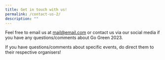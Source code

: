 ```yaml
---
title: Get in touch with us!
permalink: /contact-us-2/
description: ""
---
```

Feel free to email us at [mail@email.com](mailto:mail@email.com) or contact us via our social media if you have any questions/comments about Go Green 2023.
	
If you have questions/comments about specific events, do direct them to their respective organisers!